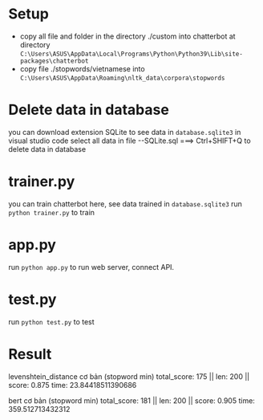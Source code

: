 # Setup
- copy all file and folder in the directory ./custom into chatterbot at directory
`C:\Users\ASUS\AppData\Local\Programs\Python\Python39\Lib\site-packages\chatterbot`
- copy file ./stopwords/vietnamese into 
`C:\Users\ASUS\AppData\Roaming\nltk_data\corpora\stopwords`
# Delete data in database
you can download extension SQLite to see data in `database.sqlite3` in visual studio code
select all data in file --SQLite.sql ===> Ctrl+SHIFT+Q to delete data in database

# trainer.py
you can train chatterbot here, see data trained in `database.sqlite3`
run `python trainer.py` to train

# app.py
run `python app.py` to run web server, connect API.

# test.py
run `python test.py` to test

# Result

levenshtein_distance cơ bản (stopword min)
total_score: 175 || len: 200 || score: 0.875
time: 23.84418511390686

bert cơ bản (stopword min)
total_score: 181 || len: 200 || score: 0.905
time: 359.512713432312
